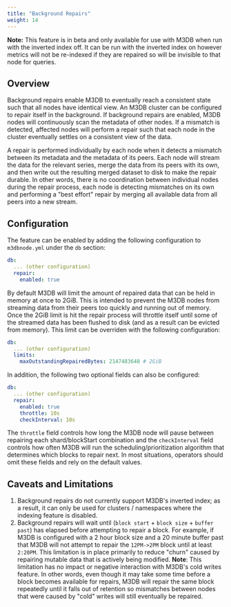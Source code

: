 ```yaml
---
title: "Background Repairs"
weight: 14
---
```


**Note:** This feature is in beta and only available for use with M3DB when run with the inverted index off. It can be run with the inverted index on however metrics will not be re-indexed if they are repaired so will be invisible to that node for queries.

## Overview

Background repairs enable M3DB to eventually reach a consistent state such that all nodes have identical view.
An M3DB cluster can be configured to repair itself in the background. If background repairs are enabled, M3DB nodes will continuously scan the metadata of other nodes. If a mismatch is detected, affected nodes will perform a repair such that each node in the cluster eventually settles on a consistent view of the data.

A repair is performed individually by each node when it detects a mismatch between its metadata and the metadata of its peers. Each node will stream the data for the relevant series, merge the data from its peers with its own, and then write out the resulting merged dataset to disk to make the repair durable. In other words, there is no coordination between individual nodes during the repair process, each node is detecting mismatches on its own and performing a "best effort" repair by merging all available data from all peers into a new stream.

## Configuration

The feature can be enabled by adding the following configuration to `m3dbnode.yml` under the `db` section:

```yaml
db:
  ... (other configuration)
  repair:
    enabled: true
```

By default M3DB will limit the amount of repaired data that can be held in memory at once to 2GiB. This is intended to prevent the M3DB nodes from streaming data from their peers too quickly and running out of memory. Once the 2GiB limit is hit the repair process will throttle itself until some of the streamed data has been flushed to disk (and as a result can be evicted from memory). This limit can be overriden with the following configuration:

```yaml
db:
  ... (other configuration)
  limits:
    maxOutstandingRepairedBytes: 2147483648 # 2GiB
```

In addition, the following two optional fields can also be configured:

```yaml
db:
  ... (other configuration)
  repair:
    enabled: true
    throttle: 10s
    checkInterval: 10s
```

The `throttle` field controls how long the M3DB node will pause between repairing each shard/blockStart combination and the `checkInterval` field controls how often M3DB will run the scheduling/prioritization algorithm that determines which blocks to repair next. In most situations, operators should omit these fields and rely on the default values.

## Caveats and Limitations

1.  Background repairs do not currently support M3DB's inverted index; as a result, it can only be used for clusters / namespaces where the indexing feature is disabled.
2.  Background repairs will wait until (`block start` + `block size` + `buffer past`) has elapsed before attempting to repair a block. For example, if M3DB is configured with a 2 hour block size and a 20 minute buffer past that M3DB will not attempt to repair the `12PM->2PM` block until at least `2:20PM`. This limitation is in place primarily to reduce "churn" caused by repairing mutable data that is actively being modified. **Note**: This limitation has no impact or negative interaction with M3DB's cold writes feature. In other words, even though it may take some time before a block becomes available for repairs, M3DB will repair the same block repeatedly until it falls out of retention so mismatches between nodes that were caused by "cold" writes will still eventually be repaired.
